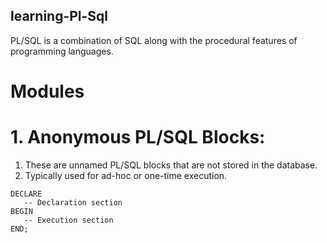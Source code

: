 ## learning-Pl-Sql

PL/SQL is a combination of SQL along with the procedural features of programming languages.

# Modules
# 1. Anonymous PL/SQL Blocks:
1. These are unnamed PL/SQL blocks that are not stored in the database.
2. Typically used for ad-hoc or one-time execution.

```
DECLARE
   -- Declaration section
BEGIN
   -- Execution section
END;

```
